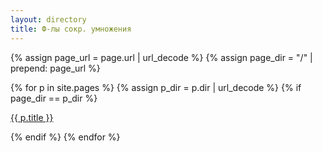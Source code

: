 ```yaml
---
layout: directory
title: Ф-лы сокр. умножения
---
```


{% assign page_url = page.url | url_decode %}
{% assign page_dir = "/" | prepend: page_url %}

{% for p in site.pages %}
  {% assign p_dir = p.dir | url_decode %}
  {% if page_dir == p_dir %}
    <p><a href='{{ site.baseurl }}{{ p.path }}'>{{ p.title }}</a></p>
  {% endif %}
{% endfor %}
